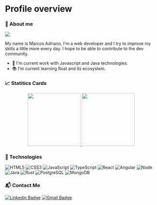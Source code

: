 # Profile overview

### :wave: About me

<img src="https://img.shields.io/static/v1?label=Overview&message=Marcos+Adriano&color=AFEEEE&style=for-the-badge&logo=GitHub">

<p>
My name is Marcos Adriano, I'm a web developer and I try to improve my skills a little more every day. I hope to be able to contribute to the dev community.
</p>


- :briefcase: I'm current work with Javascript and Java technologies.
- :books: I'm current learning Rust and its ecosystem.

### :chart_with_upwards_trend: Statitics Cards

<div align="center">
  <a href="https://github.com/anuraghazra/github-readme-stats">
    <img height=175 src="https://github-readme-stats.vercel.app/api/top-langs/?username=marcosadriano05&layout=compact">
  </a>
  <a href="https://github.com/anuraghazra/github-readme-stats">
    <img height=175 src="https://github-readme-stats.vercel.app/api?username=marcosadriano05&show_icons=true&title_color=6A5ACD&text_color=000000&icon_color=483D8Bbg_color=FFFAFA&cache_seconds=2300">
  </a>
</div>

### :rocket: Technologies
![HTML5](https://img.shields.io/badge/-HTML5-E34F26?style=plastic&logo=html5&logoColor=white)
![CSS3](https://img.shields.io/badge/-CSS3-1572B6?style=plastic&logo=css3)
![JavaScript](https://img.shields.io/badge/-JavaScript-black?style=plastic&logo=javascript)
![TypeScript](https://img.shields.io/badge/-TypeScript-lightcyan?style=plastic&logo=typescript)
![React](https://img.shields.io/badge/-React-3b2e5a?style=plastic&logo=react)
![Angular](https://img.shields.io/badge/-Angular-red?style=plastic&logo=angularjs)
![Node](https://img.shields.io/badge/-Node-black?style=plastic&logo=Node.js)
![Java](https://img.shields.io/badge/-Java-black?style=plastic&logo=java&logoColor=orange)
![Rust](https://img.shields.io/badge/-Rust-white?style=plastic&logo=rust&color=black)
![PostgreSQL](https://img.shields.io/badge/-PostgreSQL-lightcyan?style=plastic&logo=postgresql)
![MongoDB](https://img.shields.io/badge/-MongoDB-black?style=plastic&logo=mongodb)

### :mailbox_with_mail: Contact Me
[![Linkedin Badge](https://img.shields.io/badge/-Linkedin-blue?style=flat-square&logo=Linkedin&logoColor=white&link=https://www.linkedin.com/in/marcosadriano05/)](https://www.linkedin.com/in/marcosadriano05/)
[![Gmail Badge](https://img.shields.io/badge/-Gmail-c14438?style=flat-square&logo=Gmail&logoColor=white&link=mailto:marcosadriano740@gmail.com)](mailto:marcosadriano740@gmail.com)
